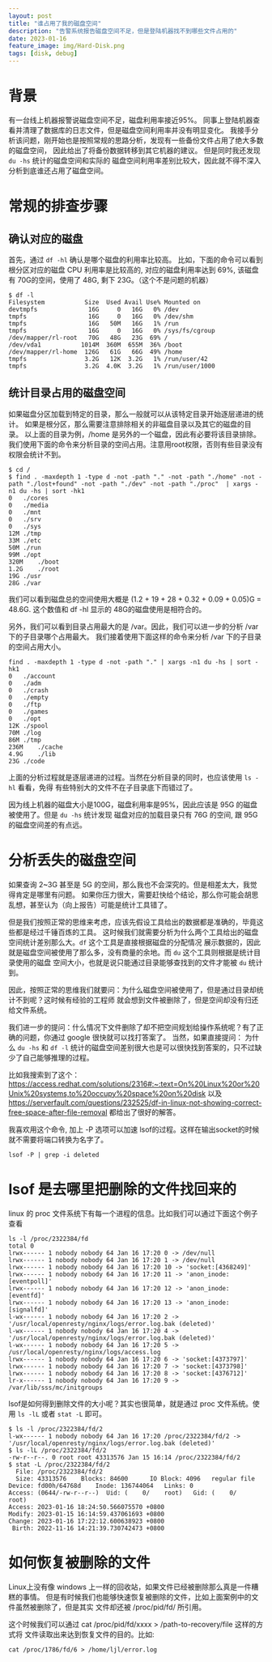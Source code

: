 ```yaml
---
layout: post
title: "谁占用了我的磁盘空间"
description: "告警系统报告磁盘空间不足，但是登陆机器找不到哪些文件占用的"
date: 2023-01-16
feature_image: img/Hard-Disk.png
tags: [disk, debug]
---
```


# 背景

有一台线上机器报警说磁盘空间不足，磁盘利用率接近95%。
同事上登陆机器查看并清理了数据库的日志文件，但是磁盘空间利用率并没有明显变化。
我接手分析该问题，刚开始也是按照常规的思路分析，发现有一些备份文件占用了绝大多数的磁盘空间，
因此给出了将备份数据转移到其它机器的建议。 但是同时我还发现 `du -hs` 统计的磁盘空间和实际的
磁盘空间利用率差别比较大，因此就不得不深入分析到底谁还占用了磁盘空间。

# 常规的排查步骤

## 确认对应的磁盘

首先，通过 `df -hl` 确认是哪个磁盘的利用率比较高。
比如，下面的命令可以看到根分区对应的磁盘 CPU 利用率是比较高的, 对应的磁盘利用率达到 69%,
该磁盘有 70G的空间，使用了 48G, 剩下 23G。（这个不是问题的机器）

```shell
$ df -l
Filesystem           Size  Used Avail Use% Mounted on
devtmpfs              16G     0   16G   0% /dev
tmpfs                 16G     0   16G   0% /dev/shm
tmpfs                 16G   50M   16G   1% /run
tmpfs                 16G     0   16G   0% /sys/fs/cgroup
/dev/mapper/rl-root   70G   48G   23G  69% /
/dev/vda1           1014M  360M  655M  36% /boot
/dev/mapper/rl-home  126G   61G   66G  49% /home
tmpfs                3.2G   12K  3.2G   1% /run/user/42
tmpfs                3.2G  4.0K  3.2G   1% /run/user/1000
```

## 统计目录占用的磁盘空间

如果磁盘分区加载到特定的目录，那么一般就可以从该特定目录开始逐层递进的统计。
如果是根分区，那么需要注意排除相关的非磁盘目录以及其它的磁盘的目录。
以上面的目录为例，/home 是另外的一个磁盘，因此有必要将该目录排除。
我们使用下面的命令来分析目录的空间占用。注意用root权限，否则有些目录没有权限会统计不到。

```shell
$ cd /
$ find . -maxdepth 1 -type d -not -path "." -not -path "./home" -not -path "./lost+found" -not -path "./dev" -not -path "./proc"  | xargs -n1 du -hs | sort -hk1
0	./cores
0	./media
0	./mnt
0	./srv
0	./sys
12M	./tmp
33M	./etc
50M	./run
99M	./opt
320M	./boot
1.2G	./root
19G	./usr
28G	./var
```

我们可以看到磁盘总的空间使用大概是 (1.2 + 19 + 28 + 0.32 + 0.09 + 0.05)G = 48.6G.
这个数值和 df -hl 显示的 48G的磁盘使用是相符合的。

另外，我们可以看到目录占用最大的是 /var。因此，我们可以进一步的分析 /var 下的子目录哪个占用最大。
我们接着使用下面这样的命令来分析 /var 下的子目录的空间占用大小。

``` shell
find . -maxdepth 1 -type d -not -path "." | xargs -n1 du -hs | sort -hk1
0	./account
0	./adm
0	./crash
0	./empty
0	./ftp
0	./games
0	./opt
12K	./spool
70M	./log
86M	./tmp
236M	./cache
4.9G	./lib
23G	./code
```

上面的分析过程就是逐层递进的过程。当然在分析目录的同时，也应该使用 `ls -hl` 看看，免得
有些特别大的文件不在子目录底下而错过了。

因为线上机器的磁盘大小是100G，磁盘利用率是95%，因此应该是 95G 的磁盘被使用了。但是 `du -hs` 统计发现
磁盘对应的加载目录只有 76G 的空间, 跟 95G 的磁盘空间差的有点远。

#  分析丢失的磁盘空间

如果查询 2~3G 甚至是 5G 的空间，那么我也不会深究的。但是相差太大，我觉得肯定是哪里有问题。
如果你压力很大，需要赶快给个结论，那么你可能会胡思乱想，甚至认为（向上报告）可能是统计工具错了。

但是我们按照正常的思维来考虑，应该先假设工具给出的数据都是准确的，毕竟这些都是经过千锤百炼的工具。
这时候我们就需要分析为什么两个工具给出的磁盘空间统计差别那么大。`df` 这个工具是直接根据磁盘的分配情况
展示数据的，因此就是磁盘空间被使用了那么多，没有商量的余地。而 `du` 这个工具则根据是统计目录使用的磁盘
空间大小，也就是说只能通过目录能够查找到的文件才能被 `du` 统计到。

因此，按照正常的思维我们就要问：为什么磁盘空间被使用了，但是通过目录却统计不到呢？这时候有经验的工程师
就会想到文件被删除了，但是空间却没有归还给文件系统。

我们进一步的提问：什么情况下文件删除了却不把空间规划给操作系统呢？有了正确的问题，你通过 google 很快就可以找打答案了。
当然，如果直接提问： 为什么 `du -hs` 和 `df -l` 统计的磁盘空间差别很大也是可以很快找到答案的，只不过缺少了自己能够推理的过程。

比如我搜索到了这个：https://access.redhat.com/solutions/2316#:~:text=On%20Linux%20or%20Unix%20systems,to%20occupy%20space%20on%20disk 以及
 https://serverfault.com/questions/232525/df-in-linux-not-showing-correct-free-space-after-file-removal 都给出了很好的解答。


我喜欢用这个命令, 加上 -P 选项可以加速 lsof的过程。这样在输出socket的时候就不需要将端口转换为名字了。

```
lsof -P | grep -i deleted
```

# lsof 是去哪里把删除的文件找回来的

linux 的 proc 文件系统下有每一个进程的信息。比如我们可以通过下面这个例子查看

```shell
ls -l /proc/2322384/fd
total 0
lrwx------ 1 nobody nobody 64 Jan 16 17:20 0 -> /dev/null
lrwx------ 1 nobody nobody 64 Jan 16 17:20 1 -> /dev/null
lrwx------ 1 nobody nobody 64 Jan 16 17:20 10 -> 'socket:[4368249]'
lrwx------ 1 nobody nobody 64 Jan 16 17:20 11 -> 'anon_inode:[eventpoll]'
lrwx------ 1 nobody nobody 64 Jan 16 17:20 12 -> 'anon_inode:[eventfd]'
lrwx------ 1 nobody nobody 64 Jan 16 17:20 13 -> 'anon_inode:[signalfd]'
l-wx------ 1 nobody nobody 64 Jan 16 17:20 2 -> '/usr/local/openresty/nginx/logs/error.log.bak (deleted)'
l-wx------ 1 nobody nobody 64 Jan 16 17:20 4 -> '/usr/local/openresty/nginx/logs/error.log.bak (deleted)'
l-wx------ 1 nobody nobody 64 Jan 16 17:20 5 -> /usr/local/openresty/nginx/logs/access.log
lrwx------ 1 nobody nobody 64 Jan 16 17:20 6 -> 'socket:[4373797]'
lrwx------ 1 nobody nobody 64 Jan 16 17:20 7 -> 'socket:[4373798]'
lrwx------ 1 nobody nobody 64 Jan 16 17:20 8 -> 'socket:[4376712]'
lr-x------ 1 nobody nobody 64 Jan 16 17:20 9 -> /var/lib/sss/mc/initgroups
```

lsof是如何得到删除文件的大小呢？其实也很简单，就是通过 proc 文件系统。使用 `ls -lL` 或者 `stat -L` 即可。

```shell
$ ls -l /proc/2322384/fd/2
l-wx------ 1 nobody nobody 64 Jan 16 17:20 /proc/2322384/fd/2 -> '/usr/local/openresty/nginx/logs/error.log.bak (deleted)'
$ ls -lL /proc/2322384/fd/2
-rw-r--r--. 0 root root 43313576 Jan 15 16:14 /proc/2322384/fd/2
$ stat -L /proc/2322384/fd/2
  File: /proc/2322384/fd/2
  Size: 43313576  	Blocks: 84600      IO Block: 4096   regular file
Device: fd00h/64768d	Inode: 136744064   Links: 0
Access: (0644/-rw-r--r--)  Uid: (    0/    root)   Gid: (    0/    root)
Access: 2023-01-16 18:24:50.566075570 +0800
Modify: 2023-01-15 16:14:59.437061693 +0800
Change: 2023-01-16 17:22:12.600638923 +0800
 Birth: 2022-11-16 14:21:39.730742473 +0800
```

# 如何恢复被删除的文件

Linux上没有像 windows 上一样的回收站，如果文件已经被删除那么真是一件糟糕的事情。
但是有时候我们也能够快速恢复被删除的文件，比如上面案例中的文件虽然被删除了，但是其实
文件却还被 /proc/pid/fd/ 所引用。

这个时候我们可以通过 cat /proc/pid/fd/xxxx > /path-to-recovery/file 这样的方式将
文件读取出来达到恢复文件的目的。比如:

```shell
cat /proc/1786/fd/6 > /home/ljl/error.log
```
